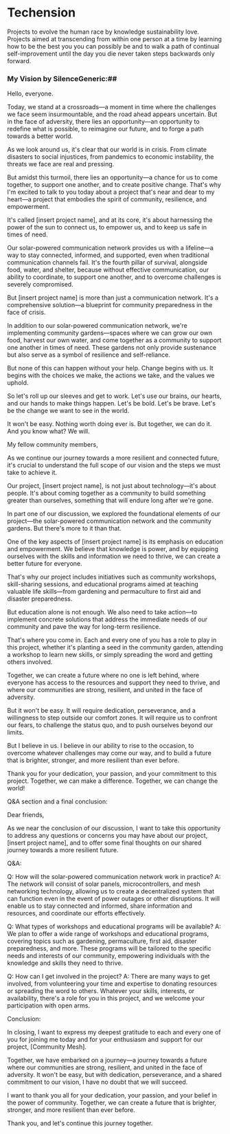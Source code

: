 # Techension
Projects to evolve the human race by knowledge sustainability love. Projects aimed at transcending from within one person at a time by learning how to be the best you you can possibly be and to walk a path of continual self-improvement until the day you die never taken steps backwards only forward.

### My Vision by SilenceGeneric:##

Hello, everyone.

Today, we stand at a crossroads—a moment in time where the challenges we face seem insurmountable, and the road ahead appears uncertain. But in the face of adversity, there lies an opportunity—an opportunity to redefine what is possible, to reimagine our future, and to forge a path towards a better world.

As we look around us, it's clear that our world is in crisis. From climate disasters to social injustices, from pandemics to economic instability, the threats we face are real and pressing.

But amidst this turmoil, there lies an opportunity—a chance for us to come together, to support one another, and to create positive change. That's why I'm excited to talk to you today about a project that's near and dear to my heart—a project that embodies the spirit of community, resilience, and empowerment.

It's called [insert project name], and at its core, it's about harnessing the power of the sun to connect us, to empower us, and to keep us safe in times of need.

Our solar-powered communication network provides us with a lifeline—a way to stay connected, informed, and supported, even when traditional communication channels fail. It's the fourth pillar of survival, alongside food, water, and shelter, because without effective communication, our ability to coordinate, to support one another, and to overcome challenges is severely compromised.

But [insert project name] is more than just a communication network. It's a comprehensive solution—a blueprint for community preparedness in the face of crisis.

In addition to our solar-powered communication network, we're implementing community gardens—spaces where we can grow our own food, harvest our own water, and come together as a community to support one another in times of need. These gardens not only provide sustenance but also serve as a symbol of resilience and self-reliance.

But none of this can happen without your help. Change begins with us. It begins with the choices we make, the actions we take, and the values we uphold.

So let's roll up our sleeves and get to work. Let's use our brains, our hearts, and our hands to make things happen. Let's be bold. Let's be brave. Let's be the change we want to see in the world.

It won't be easy. Nothing worth doing ever is. But together, we can do it. And you know what? We will.


My fellow community members,

As we continue our journey towards a more resilient and connected future, it's crucial to understand the full scope of our vision and the steps we must take to achieve it.

Our project, [insert project name], is not just about technology—it's about people. It's about coming together as a community to build something greater than ourselves, something that will endure long after we're gone.

In part one of our discussion, we explored the foundational elements of our project—the solar-powered communication network and the community gardens. But there's more to it than that.

One of the key aspects of [insert project name] is its emphasis on education and empowerment. We believe that knowledge is power, and by equipping ourselves with the skills and information we need to thrive, we can create a better future for everyone.

That's why our project includes initiatives such as community workshops, skill-sharing sessions, and educational programs aimed at teaching valuable life skills—from gardening and permaculture to first aid and disaster preparedness.

But education alone is not enough. We also need to take action—to implement concrete solutions that address the immediate needs of our community and pave the way for long-term resilience.

That's where you come in. Each and every one of you has a role to play in this project, whether it's planting a seed in the community garden, attending a workshop to learn new skills, or simply spreading the word and getting others involved.

Together, we can create a future where no one is left behind, where everyone has access to the resources and support they need to thrive, and where our communities are strong, resilient, and united in the face of adversity.

But it won't be easy. It will require dedication, perseverance, and a willingness to step outside our comfort zones. It will require us to confront our fears, to challenge the status quo, and to push ourselves beyond our limits.

But I believe in us. I believe in our ability to rise to the occasion, to overcome whatever challenges may come our way, and to build a future that is brighter, stronger, and more resilient than ever before.

Thank you for your dedication, your passion, and your commitment to this project. Together, we can make a difference. Together, we can change the world!

Q&A section and a final conclusion:

Dear friends,

As we near the conclusion of our discussion, I want to take this opportunity to address any questions or concerns you may have about our project, [insert project name], and to offer some final thoughts on our shared journey towards a more resilient future.

Q&A:

Q: How will the solar-powered communication network work in practice?
A: The network will consist of solar panels, microcontrollers, and mesh networking technology, allowing us to create a decentralized system that can function even in the event of power outages or other disruptions. It will enable us to stay connected and informed, share information and resources, and coordinate our efforts effectively.

Q: What types of workshops and educational programs will be available?
A: We plan to offer a wide range of workshops and educational programs, covering topics such as gardening, permaculture, first aid, disaster preparedness, and more. These programs will be tailored to the specific needs and interests of our community, empowering individuals with the knowledge and skills they need to thrive.

Q: How can I get involved in the project?
A: There are many ways to get involved, from volunteering your time and expertise to donating resources or spreading the word to others. Whatever your skills, interests, or availability, there's a role for you in this project, and we welcome your participation with open arms.

Conclusion:

In closing, I want to express my deepest gratitude to each and every one of you for joining me today and for your enthusiasm and support for our project, [Community Mesh].

Together, we have embarked on a journey—a journey towards a future where our communities are strong, resilient, and united in the face of adversity. It won't be easy, but with dedication, perseverance, and a shared commitment to our vision, I have no doubt that we will succeed.

I want to thank you all for your dedication, your passion, and your belief in the power of community. Together, we can create a future that is brighter, stronger, and more resilient than ever before.

Thank you, and let's continue this journey together.
